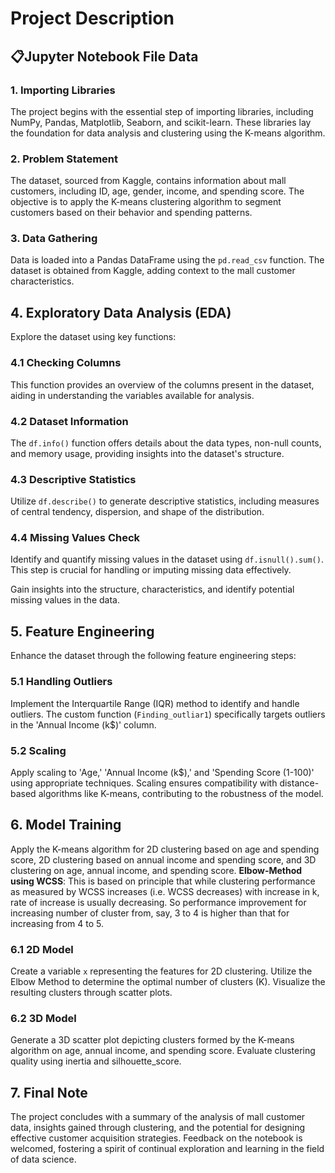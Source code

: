 # Project Description

## 📋Jupyter Notebook File Data

### 1. Importing Libraries

The project begins with the essential step of importing libraries, including NumPy, Pandas, Matplotlib, Seaborn, and scikit-learn. These libraries lay the foundation for data analysis and clustering using the K-means algorithm.

### 2. Problem Statement

The dataset, sourced from Kaggle, contains information about mall customers, including ID, age, gender, income, and spending score. The objective is to apply the K-means clustering algorithm to segment customers based on their behavior and spending patterns.

### 3. Data Gathering

Data is loaded into a Pandas DataFrame using the `pd.read_csv` function. The dataset is obtained from Kaggle, adding context to the mall customer characteristics.

## 4. Exploratory Data Analysis (EDA)

Explore the dataset using key functions:

### 4.1 Checking Columns

This function provides an overview of the columns present in the dataset, aiding in understanding the variables available for analysis.

### 4.2 Dataset Information  

The `df.info()` function offers details about the data types, non-null counts, and memory usage, providing insights into the dataset's structure.

### 4.3 Descriptive Statistics  

Utilize `df.describe()` to generate descriptive statistics, including measures of central tendency, dispersion, and shape of the distribution.

### 4.4 Missing Values Check  

Identify and quantify missing values in the dataset using `df.isnull().sum()`. This step is crucial for handling or imputing missing data effectively.

Gain insights into the structure, characteristics, and identify potential missing values in the data.

## 5. Feature Engineering

Enhance the dataset through the following feature engineering steps:

### 5.1 Handling Outliers

Implement the Interquartile Range (IQR) method to identify and handle outliers. The custom function (`Finding_outliar1`) specifically targets outliers in the 'Annual Income (k$)' column.

### 5.2 Scaling

Apply scaling to 'Age,' 'Annual Income (k$),' and 'Spending Score (1-100)' using appropriate techniques. Scaling ensures compatibility with distance-based algorithms like K-means, contributing to the robustness of the model.

## 6. Model Training

Apply the K-means algorithm for 2D clustering based on age and spending score, 2D clustering based on annual income and spending score, and 3D clustering on age, annual income, and spending score.
**Elbow-Method using WCSS**: This is based on principle that while clustering performance as measured by WCSS increases (i.e. WCSS decreases) 
with increase in k, rate of increase is usually decreasing. So performance improvement for increasing number of cluster 
from, say, 3 to 4 is higher than that for increasing from 4 to 5.

### 6.1 2D Model  

Create a variable `x` representing the features for 2D clustering. Utilize the Elbow Method to determine the optimal number of clusters (K). Visualize the resulting clusters through scatter plots.

### 6.2 3D Model 

Generate a 3D scatter plot depicting clusters formed by the K-means algorithm on age, annual income, and spending score. Evaluate clustering quality using inertia and silhouette_score.

## 7. Final Note

The project concludes with a summary of the analysis of mall customer data, insights gained through clustering, and the potential for designing effective customer acquisition strategies. Feedback on the notebook is welcomed, fostering a spirit of continual exploration and learning in the field of data science.
